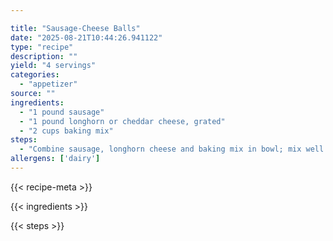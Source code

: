 ```yaml
---

title: "Sausage-Cheese Balls"
date: "2025-08-21T10:44:26.941122"
type: "recipe"
description: ""
yield: "4 servings"
categories:
  - "appetizer"
source: ""
ingredients:
  - "1 pound sausage"
  - "1 pound longhorn or cheddar cheese, grated"
  - "2 cups baking mix"
steps:
  - "Combine sausage, longhorn cheese and baking mix in bowl; mix well. Shape into 1-inch balls. Place on baking sheet. Bake at 325 degrees for 25 minutes. Can add 2 tsp sage to sausage for additional spice, and also hot red peppers. Serve with mustard."
allergens: ['dairy']
---
```


{{< recipe-meta >}}

{{< ingredients >}}

{{< steps >}}
